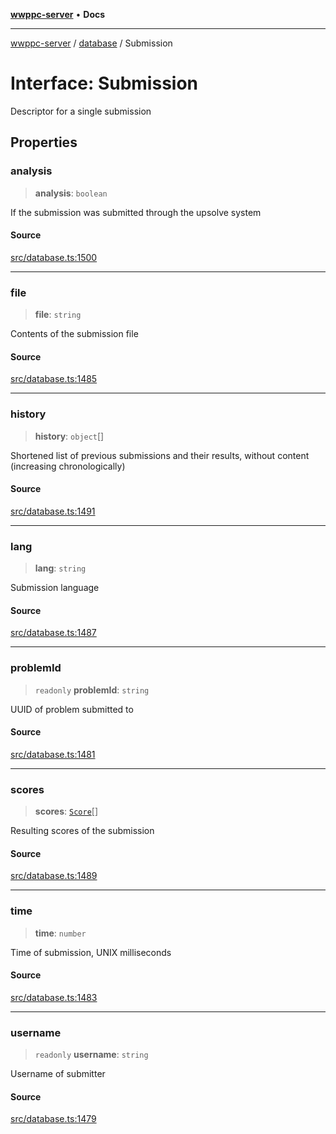 [**wwppc-server**](../../README.md) • **Docs**

***

[wwppc-server](../../modules.md) / [database](../README.md) / Submission

# Interface: Submission

Descriptor for a single submission

## Properties

### analysis

> **analysis**: `boolean`

If the submission was submitted through the upsolve system

#### Source

[src/database.ts:1500](https://github.com/WWPPC/WWPPC-server/blob/d36edcf5b3e9dc61bf375adab6f0ce8e98344d21/src/database.ts#L1500)

***

### file

> **file**: `string`

Contents of the submission file

#### Source

[src/database.ts:1485](https://github.com/WWPPC/WWPPC-server/blob/d36edcf5b3e9dc61bf375adab6f0ce8e98344d21/src/database.ts#L1485)

***

### history

> **history**: `object`[]

Shortened list of previous submissions and their results, without content (increasing chronologically)

#### Source

[src/database.ts:1491](https://github.com/WWPPC/WWPPC-server/blob/d36edcf5b3e9dc61bf375adab6f0ce8e98344d21/src/database.ts#L1491)

***

### lang

> **lang**: `string`

Submission language

#### Source

[src/database.ts:1487](https://github.com/WWPPC/WWPPC-server/blob/d36edcf5b3e9dc61bf375adab6f0ce8e98344d21/src/database.ts#L1487)

***

### problemId

> `readonly` **problemId**: `string`

UUID of problem submitted to

#### Source

[src/database.ts:1481](https://github.com/WWPPC/WWPPC-server/blob/d36edcf5b3e9dc61bf375adab6f0ce8e98344d21/src/database.ts#L1481)

***

### scores

> **scores**: [`Score`](Score.md)[]

Resulting scores of the submission

#### Source

[src/database.ts:1489](https://github.com/WWPPC/WWPPC-server/blob/d36edcf5b3e9dc61bf375adab6f0ce8e98344d21/src/database.ts#L1489)

***

### time

> **time**: `number`

Time of submission, UNIX milliseconds

#### Source

[src/database.ts:1483](https://github.com/WWPPC/WWPPC-server/blob/d36edcf5b3e9dc61bf375adab6f0ce8e98344d21/src/database.ts#L1483)

***

### username

> `readonly` **username**: `string`

Username of submitter

#### Source

[src/database.ts:1479](https://github.com/WWPPC/WWPPC-server/blob/d36edcf5b3e9dc61bf375adab6f0ce8e98344d21/src/database.ts#L1479)
